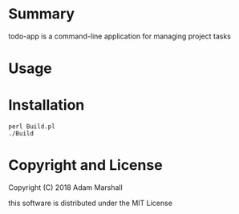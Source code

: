 # Summary

todo-app is a command-line application for managing project tasks

# Usage

# Installation

```shell
perl Build.pl
./Build
```

# Copyright and License

Copyright (C) 2018 Adam Marshall

this software is distributed under the MIT License
